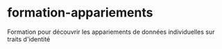# formation-appariements
Formation pour découvrir les appariements de données individuelles sur traits d'identité
